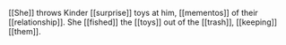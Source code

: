 [[She]] throws Kinder [[surprise]] toys at him, [[mementos]] of their [[relationship]]. She [[fished]] the [[toys]] out of the [[trash]], [[keeping]] [[them]].